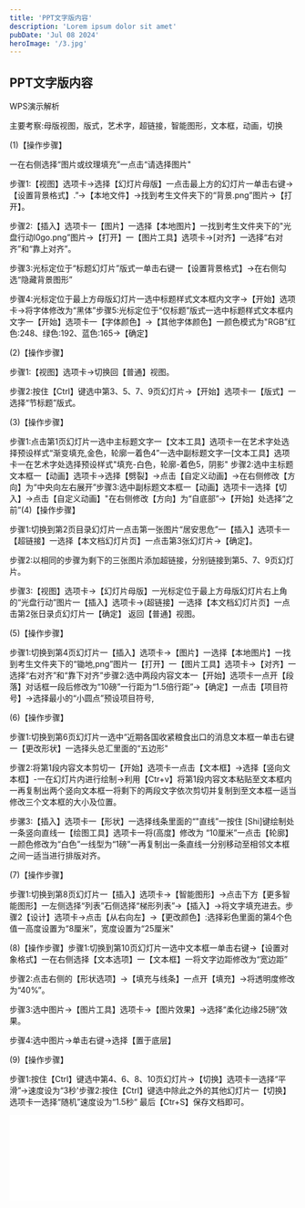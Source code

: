 ```yaml
---
title: 'PPT文字版内容'
description: 'Lorem ipsum dolor sit amet'
pubDate: 'Jul 08 2024'
heroImage: '/3.jpg'
---
```



## PPT文字版内容
WPS演示解析

主要考察:母版视图，版式，艺术字，超链接，智能图形，文本框，动画，切换

(1)【操作步骤】

一在右侧选择“图片或纹理填充”一点击“请选择图片"

步骤1:【视图】选项卡→选择【幻灯片母版】一点击最上方的幻灯片一单击右键→【设置背景格式】.”→【本地文件】→找到考生文件夹下的“背景.png”图片→【打开】。

步骤2:【插入】选项卡一【图片】一选择【本地图片】一找到考生文件夹下的"光盘行动l0go.png”图片→【打开】一【图片工具】选项卡→[对齐】一选择“右对齐”和“靠上对齐”。

步骤3:光标定位于“标题幻灯片”版式一单击右键一【设置背景格式】→在右侧勾选“隐藏背景图形”

步骤4:光标定位于最上方母版幻灯片一选中标题样式文本框内文字→【开始】选项卡→将字体修改为“黑体”步骤5:光标定位于“仅标题”版式一选中标题样式文本框内文字一【开始】选项卡一【字体颜色】→【其他字体颜色】一颜色模式为"RGB”红色:248、绿色:192、蓝色:165→【确定】

(2)【操作步骤】

步骤1:【视图】选项卡→切换回【普通】视图。

步骤2:按住【Ctrl】键选中第3、5、7、9页幻灯片→【开始】选项卡一【版式】一选择“节标题”版式。

(3)【操作步骤】

步骤1:点击第1页幻灯片一选中主标题文字一【文本工具】选项卡一在艺术字处选择预设样式“渐变填充,金色，轮廓一着色4”一选中副标题文字一[文本工具】选项卡一在艺术字处选择预设样式"填充-白色，轮廓-着色5，阴影"
步骤2:选中主标题文本框一【动画】选项卡→选择【劈裂】→点击【自定义动画】→在右侧修改【方向】为“中央向左右展开”步骤3:选中副标题文本框一【动画】选项卡一选择【切入】→点击【自定义动画】"在右侧修改【方向】为“自底部”→【开始】处选择“之前”(4)【操作步骤】

步骤1:切换到第2页目录幻灯片一点击第一张图片“居安思危”一【插入】选项卡一【超链接】一选择【本文档幻灯片页】一点击第3张幻灯片→【确定】。

步骤2:以相同的步骤为剩下的三张图片添加超链接，分别链接到第5、7、9页幻灯片。

步骤3:【视图】选项卡→【幻灯片母版】一光标定位于最上方母版幻灯片右上角的“光盘行动”图片一【插入】选项卡→(超链接】一选择【本文档幻灯片页】一点击第2张日录贞幻灯片一【确定】
返回【普通】视图。

(5)【操作步骤】

步骤1:切换到第4页幻灯片一【插入】选项卡→【图片】一选择【本地图片】一找到考生文件夹下的“锄地,png”图片一【打开】一【图片工具】选项卡→【对齐】一选择“右对齐”和“靠下对齐”步骤2:选中两段内容文本一【开始】选项卡一点开【段落】对话框一段后修改为“10磅”一行距为“1.5倍行距”→【确定】一点击【项目符号】→选择最小的“小圆点”预设项目符号,

(6)【操作步骤】

步骤1:切换到第6页幻灯片一选中“近期各国收紧粮食出口的消息文本框一单击右键一【更改形状】一选择头总汇里面的“五边形"

步骤2:将第1段内容文本剪切一【开始】选项卡一点击【文本框】→选择【竖向文本框】-一在幻灯片内进行绘制→利用【Ctr+v】将第1段内容文本粘贴至文本框内一再复制出两个竖向文本框一将剩下的两段文字依次剪切并复制到至文本框一适当修改三个文本框的大小及位置。

步骡3:【插入】选项卡一【形状】一选择线条里面的“"直线”一按住 [Shi]键绘制处一条竖向直线一【绘图工具】选项卡一将(高度】修改为 “10厘米”一点击【轮廓】一颜色修改为“白色”一线型为“1磅”一再复制出一条直线一分别移动至相邻文本框之间一适当进行排版对齐。

(7)【操作步骤】

步骤1:切换到第8页幻灯片一【插入】选项卡→【智能图形】→点击下方【更多智能图形】一左侧选择“列表”石侧选择“梯形列表”→【插入】→将文字填充进去。步骤2【设计】选项卡→点击【从右向左】→【更改颜色】:选择彩色里面的第4个色值一高度设置为“8厘米”，宽度设置为“25厘米"

(8)【操作步骤】步骤1:切换到第10页幻灯片一选中文本框一单击右键→【设置对象格式】一在右侧选择【文本选项】一【文本框】一将文字边距修改为“宽边距”

步骤2:点击右侧的【形状选项】→【填充与线条】一点开【填充】→将透明度修改为“40%”。

步骤3:选中图片→【图片工具】选项卡→【图片效果】→选择“柔化边缘25磅”效果。

步骤4:选中图片→单击右键→选择【置于底层】

(9)【操作步骤】

步骤1:按住【Ctrl】键选中第4、6、8、10页幻灯片→【切换】选项卡一选择“平滑”→速度设为“3秒'步骤2:按住【Ctrl】键选中除此之外的其他幻灯片一【切换】选项卡一选择“随机”速度设为“1.5秒“
最后【Ctr+S】保存文档即可。




<iframe src="//player.bilibili.com/player.html?isOutside=true&aid=1201712387&bvid=BV1TF4m1c7Y9&cid=1467925119&p=1" scrolling="no" border="0" frameborder="no" framespacing="0" allowfullscreen="true"></iframe>
